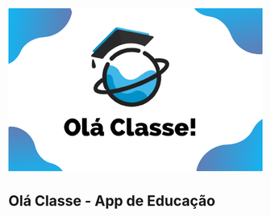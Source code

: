 <img src="https://raw.githubusercontent.com/Alexxmfs/App_Ola_Classe/logoOlaClasse/image_logo.png" />
<h1>Olá Classe - App de Educação</h1>

